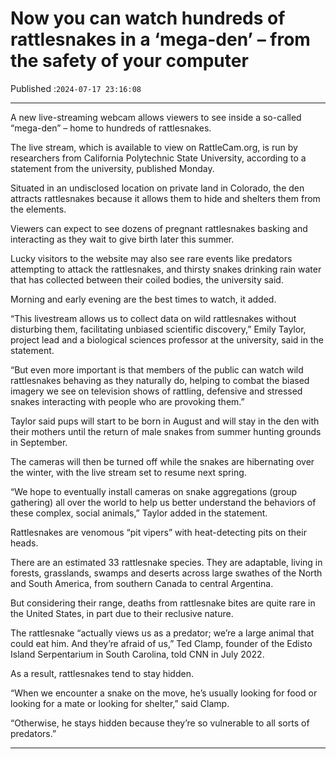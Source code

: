# Now you can watch hundreds of rattlesnakes in a ‘mega-den’ – from the safety of your computer

Published :`2024-07-17 23:16:08`

---

A new live-streaming webcam allows viewers to see inside a so-called “mega-den” – home to hundreds of rattlesnakes.

The live stream, which is available to view on RattleCam.org, is run by researchers from California Polytechnic State University, according to a statement from the university, published Monday.

Situated in an undisclosed location on private land in Colorado, the den attracts rattlesnakes because it allows them to hide and shelters them from the elements.

Viewers can expect to see dozens of pregnant rattlesnakes basking and interacting as they wait to give birth later this summer.

Lucky visitors to the website may also see rare events like predators attempting to attack the rattlesnakes, and thirsty snakes drinking rain water that has collected between their coiled bodies, the university said.

Morning and early evening are the best times to watch, it added.

“This livestream allows us to collect data on wild rattlesnakes without disturbing them, facilitating unbiased scientific discovery,” Emily Taylor, project lead and a biological sciences professor at the university, said in the statement.

“But even more important is that members of the public can watch wild rattlesnakes behaving as they naturally do, helping to combat the biased imagery we see on television shows of rattling, defensive and stressed snakes interacting with people who are provoking them.”

Taylor said pups will start to be born in August and will stay in the den with their mothers until the return of male snakes from summer hunting grounds in September.

The cameras will then be turned off while the snakes are hibernating over the winter, with the live stream set to resume next spring.

“We hope to eventually install cameras on snake aggregations (group gathering) all over the world to help us better understand the behaviors of these complex, social animals,” Taylor added in the statement.

Rattlesnakes are venomous “pit vipers” with heat-detecting pits on their heads.

There are an estimated 33 rattlesnake species. They are adaptable, living in forests, grasslands, swamps and deserts across large swathes of the North and South America, from southern Canada to central Argentina.

But considering their range, deaths from rattlesnake bites are quite rare in the United States, in part due to their reclusive nature.

The rattlesnake “actually views us as a predator; we’re a large animal that could eat him. And they’re afraid of us,” Ted Clamp, founder of the Edisto Island Serpentarium in South Carolina, told CNN in July 2022.

As a result, rattlesnakes tend to stay hidden.

“When we encounter a snake on the move, he’s usually looking for food or looking for a mate or looking for shelter,” said Clamp.

“Otherwise, he stays hidden because they’re so vulnerable to all sorts of predators.”

---

